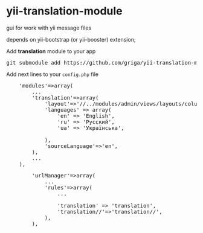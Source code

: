 yii-translation-module
======================

gui for work with yii message files

depends on yii-bootstrap (or yii-booster) extension;

Add **translation** module to your app
<pre>git submodule add https://github.com/griga/yii-translation-module.git protected/modules/translation</pre>

Add next lines to your <code>config.php</code> file
<pre>
	'modules'=>array(
        ...
        'translation'=>array(
            'layout'=>'//../modules/admin/views/layouts/column1',
            'languages' => array(
                'en' => 'English',
                'ru' => 'Русский',
                'ua' => 'Українська',

            ),
            'sourceLanguage'=>'en',
        ),
		...
	),
</pre>
<pre>
		'urlManager'=>array(
            ...
			'rules'=>array(
                ...

                'translation' => 'translation',
                'translation/<controller:\w+>/<action:\w+>'=>'translation/<controller>/<action>',
			),
		),
</pre>

 